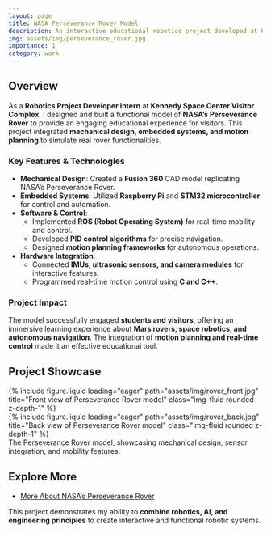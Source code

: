 ```yaml
---
layout: page
title: NASA Perseverance Rover Model
description: An interactive educational robotics project developed at Kennedy Space Center Visitor Complex.
img: assets/img/perseverance_rover.jpg
importance: 1
category: work
---
```


## Overview
As a **Robotics Project Developer Intern** at **Kennedy Space Center Visitor Complex**, I designed and built a functional model of **NASA’s Perseverance Rover** to provide an engaging educational experience for visitors. This project integrated **mechanical design, embedded systems, and motion planning** to simulate real rover functionalities.

### **Key Features & Technologies**
- **Mechanical Design**: Created a **Fusion 360** CAD model replicating NASA’s Perseverance Rover.
- **Embedded Systems**: Utilized **Raspberry Pi** and **STM32 microcontroller** for control and automation.
- **Software & Control**:
  - Implemented **ROS (Robot Operating System)** for real-time mobility and control.
  - Developed **PID control algorithms** for precise navigation.
  - Designed **motion planning frameworks** for autonomous operations.
- **Hardware Integration**:
  - Connected **IMUs, ultrasonic sensors, and camera modules** for interactive features.
  - Programmed real-time motion control using **C and C++**.

### **Project Impact**
The model successfully engaged **students and visitors**, offering an immersive learning experience about **Mars rovers, space robotics, and autonomous navigation**. The integration of **motion planning and real-time control** made it an effective educational tool.

## Project Showcase

<div class="row">
    <div class="col-sm mt-3 mt-md-0">
        {% include figure.liquid loading="eager" path="assets/img/rover_front.jpg" title="Front view of Perseverance Rover model" class="img-fluid rounded z-depth-1" %}
    </div>
    <div class="col-sm mt-3 mt-md-0">
        {% include figure.liquid loading="eager" path="assets/img/rover_back.jpg" title="Back view of Perseverance Rover model" class="img-fluid rounded z-depth-1" %}
    </div>
</div>
<div class="caption">
    The Perseverance Rover model, showcasing mechanical design, sensor integration, and mobility features.
</div>

## Explore More
- [More About NASA’s Perseverance Rover](https://mars.nasa.gov/mars2020/)

This project demonstrates my ability to **combine robotics, AI, and engineering principles** to create interactive and functional robotic systems.